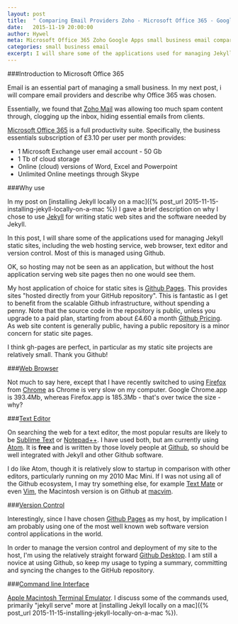```yaml
---
layout: post
title:  " Comparing Email Providers Zoho - Microsoft Office 365 - Google Apps for use by a Small Business"
date:   2015-11-19 20:00:00
author: Hywel
meta: Microsoft Office 365 Zoho Google Apps small business email compare
categories: small business email
excerpt: I will share some of the applications used for managing Jekyll static sites, including the web hosting service, web browser, text editor and version control.  Most of this is managed using Github.
---
```


###Introduction to Microsoft Office 365

Email is an essential part of managing a small business.  In my next post, i will compare email providers and describe why Office 365 was chosen.  

Essentially, we found that [Zoho Mail](https://www.zoho.com/mail/) was allowing too much spam content through, clogging up the inbox, hiding essential emails from clients.  

[Microsoft Office 365](https://products.office.com/en-gb/business/compare-office-365-for-business-plans) is a full productivity suite.   Specifically, the business essentials subscription of £3.10 per user per month provides:

- 1 Microsoft Exchange user email account - 50 Gb
- 1 Tb of cloud storage
- Online (cloud) versions of Word, Excel and Powerpoint
- Unlimited Online meetings through Skype

###Why use

In my post on [installing Jekyll locally on a mac]({% post_url 2015-11-15-installing-jekyll-locally-on-a-mac %}) I gave a brief description on why I chose to use [Jekyll](http://jekyllrb.com/) for writing static web sites and the software needed by Jekyll.

In this post, I will share some of the applications used for managing Jekyll static sites, including the web hosting service, web browser, text editor and version control.  Most of this is managed using Github.

OK, so hosting may not be seen as an application, but without the host application serving web site pages then no one would see them.  

My host application of choice for static sites is [Github Pages](https://pages.github.com).  This provides sites "hosted directly from your GitHub repository".  This is fantastic as I get to benefit from the scalable Github infrastructure, without spending a penny.  Note that the source code in the repository is public, unless you upgrade to a paid plan, starting from about £4.60 a month [Github Pricing](https://github.com/pricing).  As web site content is generally public, having a public repository is a minor concern for static site pages.

I think gh-pages are perfect, in particular as my static site projects are relatively small.  Thank you Github!

###[Web Browser](https://en.wikipedia.org/wiki/Web_browser)

Not much to say here, except that I have recently switched to using [Firefox](https://www.mozilla.org/en-US/firefox/new/) from [Chrome](https://www.google.com/chrome) as Chrome is very slow on my computer. Google Chrome.app is 393.4Mb, whereas Firefox.app is 185.3Mb - that's over twice the size - why?

###[Text Editor](https://en.wikipedia.org/wiki/Text_editor)

On searching the web for a text editor, the most popular results are likely to be [Sublime Text](http://www.sublimetext.com/) or [Notepad++](https://notepad-plus-plus.org/).  I have used both, but am currently using [Atom](https://atom.io/).  It is **free** and is written by those lovely people at [Github](https://github.com/), so should be well integrated with Jekyll and other Github software.

I do like Atom, though it is relatively slow to startup in comparison with other editors, particularly running on my 2010 Mac Mini.  If I was not using all of the Github ecosystem, I may try something else, for example [Text Mate](http://macromates.com) or even  [Vim]( http://www.vim.org), the Macintosh version is on Github at [macvim](https://github.com/macvim-dev/macvim).

###[Version Control](https://en.wikipedia.org/wiki/Version_control)

Interestingly, since I have chosen [Github Pages](https://pages.github.com) as my host, by implication I am probably using one of the most well known web software version control applications in the world.

In order to manage the version control and deployment of my site to the host, I'm using the relatively straight forward [Github Desktop](https://desktop.github.com/).  I am still a novice at using Github, so keep my usage to typing a summary, committing and syncing the changes to the GitHub repository.  

###[Command line Interface](https://en.wikipedia.org/wiki/Command-line_interface)

[Apple Macintosh Terminal Emulator](https://en.wikipedia.org/wiki/Terminal_%28OS_X%29).  I discuss some of the commands used, primarily "jekyll serve" more at [installing Jekyll locally on a mac]({% post_url 2015-11-15-installing-jekyll-locally-on-a-mac %}).
